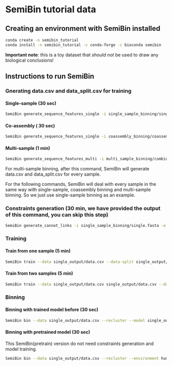 # SemiBin tutorial data

## Creating an environment with SemiBin installed

```bash
conda create -n semibin_tutorial
conda install -n semibin_tutorial -c conda-forge -c bioconda semibin
```

**Important note**: this is a toy dataset that _should not_ be used to draw any
biological conclusions!

## Instructions to run SemiBin

### Gnerating data.csv and data_split.csv for training

#### Single-sample (30 sec)

```bash
SemiBin generate_sequence_features_single -i single_sample_binning/single.fasta -b single_sample_binning/single.bam -o single_output 
```

#### Co-assembly ( 30 sec)

```bash
SemiBin generate_sequence_features_single -i coassembly_binning/coassembly.fasta -b coassembly_binning/*.bam -o coassembly_output
```

#### Multi-sample (1 min)

```bash
SemiBin generate_sequence_features_multi -i multi_sample_binning/combined.fasta -b multi_sample_binning/*.bam -s : -o multi_output
```

For multi-sample binning, after this command, SemiBin will generate data.csv and data_split.csv for every sample. 

For the following commands, SemiBin will deal with every sample in the same way with single-sample, coassembly binning and multi-sample binning. So we just use single-sample binning as an example.

### Constraints generation (30 min, we have provided the output of this command, you can skip this step)

```bash
SemiBin generate_cannot_links -i single_sample_binning/single.fasta -o single_output -r $HOME/.cache/SemiBin/mmseqs2-GTDB/GTDB  
```

### Training

#### Train from one sample (5 min)

```bash
SemiBin train --data single_output/data.csv --data-split single_output/data_split.csv -c single_sample_binning/cannot.txt --mode single -i single_sample_binning/single.fasta -o single_output
```

#### Train from two samples (5 min)

```bash
SemiBin train --data single_output/data.csv single_output/data.csv --data-split single_output/data_split.csv single_output/data_split.csv -c single_sample_binning/cannot.txt single_sample_binning/cannot.txt --mode several -i single_sample_binning/single.fasta single_sample_binning/single.fasta -o single_output
```

### Binning

#### Binning with trained model before (30 sec)

```bash
SemiBin bin --data single_output/data.csv --recluster --model single_output/model.h5 -i single_sample_binning/single.fasta -o single_output
```

#### Binning with pretrained model (30 sec)

This SemiBin(pretrain) version do not need constraints generation and model training.

```bash
SemiBin bin --data single_output/data.csv --recluster --environment human_gut -i single_sample_binning/single.fasta -o single_output
```

